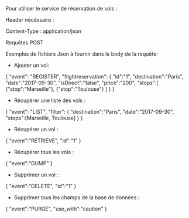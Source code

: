 Pour utiliser le service de réservation de vols :

Header nécéssaire :

Content-Type : application/json

Requêtes POST

Exemples de fichiers Json à fournir dans le body de la requête:

- Ajouter un vol:

{
    "event": "REGISTER",
    "flightreservation":
        {
            "id":"1",
            "destination":"Paris", 
            "date":"2017-09-30", 
            "isDirect":"false", 
            "price":"200", 
            "stops":[
                {"stop":"Marseille"}, {"stop":"Toulouse"}
            ]
        }
}


- Récupérer une liste des vols :

{
    "event": "LIST", 
    "filter":
    {
        "destination":"Paris", 
        "date":"2017-09-30",
        "stops":[Marseille, Toulouse]
    }
}

- Récupérer un vol :

{
    "event":"RETRIEVE",
    "id":"1"
}

- Récupérer tous les vols :

{
    "event":"DUMP"
}

- Supprimer un vol :

{
    "event":"DELETE",
    "id":"1"
}

- Supprimer tous les champs de la base de données :

{
    "event":"PURGE",
    "use_with":"caution"
}
